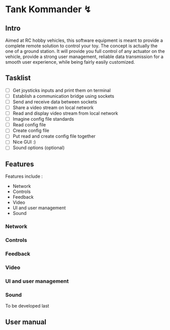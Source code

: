 # Tank Kommander ↯

## Intro

Aimed at RC hobby vehicles, this software equipment is meant to provide a complete remote solution to control your toy.
The concept is actually the one of a ground station.
It will provide you full control of any actuator on the vehicle, provide a strong user management, reliable data transmission for a smooth user experience, while being fairly easily customized.

## Tasklist

- [ ] Get joysticks inputs and print them on terminal
- [ ] Establish a communication bridge using sockets
- [ ] Send and receive data between sockets
- [ ] Share a video stream on local network
- [ ] Read and display video stream from local network
- [ ] Imagine config file standards
- [ ] Read config file
- [ ] Create config file
- [ ] Put read and create config file together
- [ ] Nice GUI :)
- [ ] Sound options (optional)

## Features

Features include :
* Network
* Controls
* Feedback
* Video
* UI and user management
* Sound 

### Network

### Controls

### Feedback

### Video

### UI and user management

### Sound

To be developed last

## User manual 

